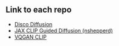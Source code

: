 
## Link to each repo

- [Disco Diffusion](https://github.com/alembics/disco-diffusion)
- [JAX CLIP Guided Diffusion (nshepperd)](https://github.com/nshepperd/jax-guided-diffusion)
- [VQGAN CLIP](https://github.com/justinjohn0306/VQGAN-CLIP)
